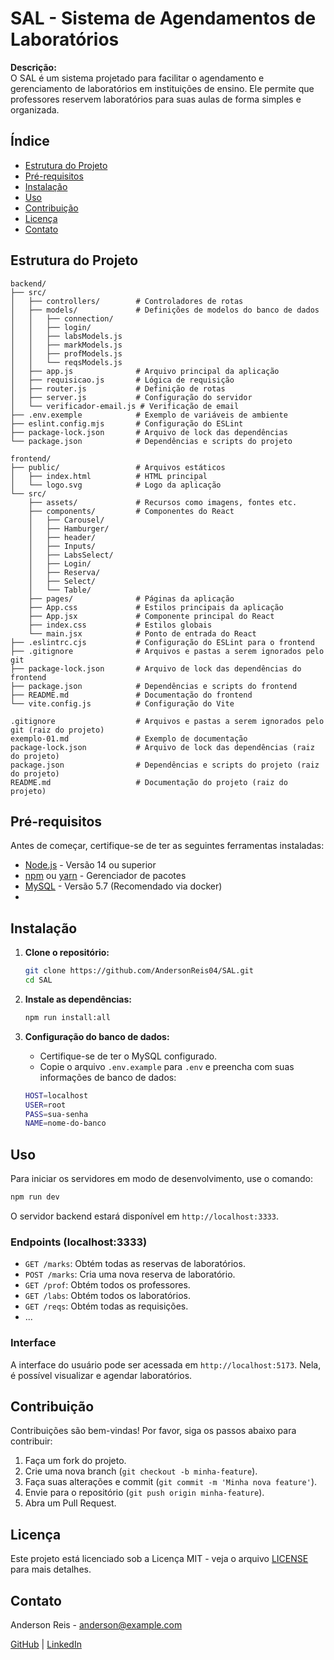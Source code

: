 
# SAL - Sistema de Agendamentos de Laboratórios

**Descrição:**  
O SAL é um sistema projetado para facilitar o agendamento e gerenciamento de laboratórios em instituições de ensino. Ele permite que professores reservem laboratórios para suas aulas de forma simples e organizada.

## Índice

- [Estrutura do Projeto](#estrutura-do-projeto)
- [Pré-requisitos](#pré-requisitos)
- [Instalação](#instalação)
- [Uso](#uso)
- [Contribuição](#contribuição)
- [Licença](#licença)
- [Contato](#contato)

## Estrutura do Projeto

```
backend/
├── src/
│   ├── controllers/        # Controladores de rotas
│   ├── models/             # Definições de modelos do banco de dados
│   │   ├── connection/
│   │   ├── login/
│   │   ├── labsModels.js
│   │   ├── markModels.js
│   │   ├── profModels.js
│   │   └── reqsModels.js
│   ├── app.js              # Arquivo principal da aplicação
│   ├── requisicao.js       # Lógica de requisição
│   ├── router.js           # Definição de rotas
│   ├── server.js           # Configuração do servidor
│   └── verificador-email.js # Verificação de email
├── .env.exemple            # Exemplo de variáveis de ambiente
├── eslint.config.mjs       # Configuração do ESLint
├── package-lock.json       # Arquivo de lock das dependências
└── package.json            # Dependências e scripts do projeto

frontend/
├── public/                 # Arquivos estáticos
│   ├── index.html          # HTML principal
│   └── logo.svg            # Logo da aplicação
└── src/
    ├── assets/             # Recursos como imagens, fontes etc.
    ├── components/         # Componentes do React
    │   ├── Carousel/
    │   ├── Hamburger/
    │   ├── header/
    │   ├── Inputs/
    │   ├── LabsSelect/
    │   ├── Login/
    │   ├── Reserva/
    │   ├── Select/
    │   └── Table/
    ├── pages/              # Páginas da aplicação
    ├── App.css             # Estilos principais da aplicação
    ├── App.jsx             # Componente principal do React
    ├── index.css           # Estilos globais
    └── main.jsx            # Ponto de entrada do React
├── .eslintrc.cjs           # Configuração do ESLint para o frontend
├── .gitignore              # Arquivos e pastas a serem ignorados pelo git
├── package-lock.json       # Arquivo de lock das dependências do frontend
├── package.json            # Dependências e scripts do frontend
├── README.md               # Documentação do frontend
└── vite.config.js          # Configuração do Vite

.gitignore                  # Arquivos e pastas a serem ignorados pelo git (raiz do projeto)
exemplo-01.md               # Exemplo de documentação
package-lock.json           # Arquivo de lock das dependências (raiz do projeto)
package.json                # Dependências e scripts do projeto (raiz do projeto)
README.md                   # Documentação do projeto (raiz do projeto)

```

## Pré-requisitos

Antes de começar, certifique-se de ter as seguintes ferramentas instaladas:

- [Node.js](https://nodejs.org/) - Versão 14 ou superior
- [npm](https://www.npmjs.com/) ou [yarn](https://yarnpkg.com/) - Gerenciador de pacotes
- [MySQL](https://www.mysql.com/) - Versão 5.7 (Recomendado via docker)
- 
## Instalação

1. **Clone o repositório:**

   ```bash
   git clone https://github.com/AndersonReis04/SAL.git
   cd SAL
   ```

2. **Instale as dependências:**

   ```bash
   npm run install:all
   ```

3. **Configuração do banco de dados:**

   - Certifique-se de ter o MySQL configurado.
   - Copie o arquivo `.env.example` para `.env` e preencha com suas informações de banco de dados:

   ```bash
   HOST=localhost
   USER=root
   PASS=sua-senha
   NAME=nome-do-banco
   ```

## Uso

Para iniciar os servidores em modo de desenvolvimento, use o comando:

```bash
npm run dev
```

O servidor backend estará disponível em `http://localhost:3333`.

### Endpoints (localhost:3333)

- `GET /marks`: Obtém todas as reservas de laboratórios.
- `POST /marks`: Cria uma nova reserva de laboratório.
- `GET /prof`: Obtém todos os professores.
- `GET /labs`: Obtém todos os laboratórios.
- `GET /reqs`: Obtém todas as requisições.
- ...

### Interface

A interface do usuário pode ser acessada em `http://localhost:5173`. Nela, é possível visualizar e agendar laboratórios.

## Contribuição

Contribuições são bem-vindas! Por favor, siga os passos abaixo para contribuir:

1. Faça um fork do projeto.
2. Crie uma nova branch (`git checkout -b minha-feature`).
3. Faça suas alterações e commit (`git commit -m 'Minha nova feature'`).
4. Envie para o repositório (`git push origin minha-feature`).
5. Abra um Pull Request.

## Licença

Este projeto está licenciado sob a Licença MIT - veja o arquivo [LICENSE](LICENSE) para mais detalhes.

## Contato

Anderson Reis - [anderson@example.com](mailto:anderson@example.com)

[GitHub](https://github.com/AndersonReis04) | [LinkedIn](https://linkedin.com/in/anderson-reis)
